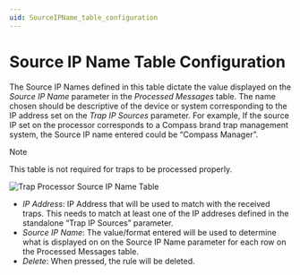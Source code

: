 ```yaml
---
uid: SourceIPName_table_configuration
---
```


# Source IP Name Table Configuration

The Source IP Names defined in this table dictate the value displayed on the *Source IP Name* parameter in the *Processed Messages* table. The name chosen should be descriptive of the device or system corresponding to the IP address set on the *Trap IP Sources* parameter. For example, If the source IP set on the processor corresponds to a Compass brand trap management system, the Source IP name entered could be “Compass Manager”.

> [!NOTE]
> This table is not required for traps to be processed properly.

![Trap Processor Source IP Name Table](~/user-guide/images/TrapProcessor_SourceIPNameTable.png)

- *IP Address*: IP Address that will be used to match with the received traps. This needs to match at least one of the IP addreses defined in the standalone “Trap IP Sources” parameter.
- *Source IP Name*: The value/format entered will be used to determine what is displayed on on the Source IP Name parameter for each row on the Processed Messages table.
- *Delete*: When pressed, the rule will be deleted. 
